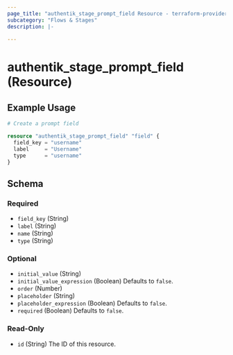 ```yaml
---
page_title: "authentik_stage_prompt_field Resource - terraform-provider-authentik"
subcategory: "Flows & Stages"
description: |-
  
---
```


# authentik_stage_prompt_field (Resource)



## Example Usage

```terraform
# Create a prompt field

resource "authentik_stage_prompt_field" "field" {
  field_key = "username"
  label     = "Username"
  type      = "username"
}
```

<!-- schema generated by tfplugindocs -->
## Schema

### Required

- `field_key` (String)
- `label` (String)
- `name` (String)
- `type` (String)

### Optional

- `initial_value` (String)
- `initial_value_expression` (Boolean) Defaults to `false`.
- `order` (Number)
- `placeholder` (String)
- `placeholder_expression` (Boolean) Defaults to `false`.
- `required` (Boolean) Defaults to `false`.

### Read-Only

- `id` (String) The ID of this resource.


